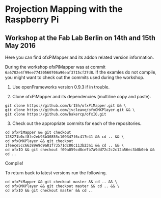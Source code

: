# Projection Mapping with the Raspberry Pi
## Workshop at the Fab Lab Berlin on 14th and 15th May 2016 

Here you can find ofxPiMapper and its addon related version information. 

During the workshop ofxPiMapper was at commit `6a6702e4f99ee77430560706a96eaf3715cf27d8`. If the examles do not compile, you might want to check out the commits used during the workshop.

1. Use openFrameworks version 0.9.3 if in trouble.

2. Clone ofxPiMapper and its dependencies (multiline copy and paste).
```
git clone https://github.com/kr15h/ofxPiMapper.git && \
git clone https://github.com/jvcleave/ofxOMXPlayer.git && \
git clone https://github.com/bakercp/ofxIO.git
```

3. Check out the appropriate commits for each of the repositories.
```
cd ofxPiMapper && git checkout 128271b0cf8fe2eb93b30855c109347f6c417e41 && cd .. && \
cd ofxOMXPlayer && git checkout 1feece5cc66389e9d9a01f73571dc80c113b23a1 && cd .. && \
cd ofxIO && git checkout f09a059cd8ce7b7a9dd72c2c2c12a56ec3b8b0eb && cd ..
```

Compile!

To return back to latest versions run the following.
```
cd ofxPiMapper && git checkout master && cd .. && \
cd ofxOMXPlayer && git checkout master && cd .. && \
cd ofxIO && git checkout master && cd ..
```